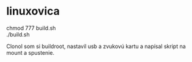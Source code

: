 # linuxovica
chmod 777 build.sh<br>
./build.sh

Clonol som si buildroot, nastavil usb a zvukovú kartu a napísal skript na mount a spustenie.
